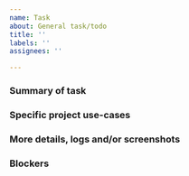 ```yaml
---
name: Task
about: General task/todo
title: ''
labels: ''
assignees: ''

---
```


### Summary of task



### Specific project use-cases

<!-- Is there any projects that would directly benefit from this or have an implementation? -->



### More details, logs and/or screenshots

<!-- What should happen -->



### Blockers

<!-- Anything blocking this (except time)? -->
